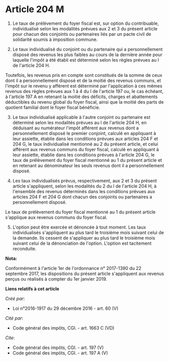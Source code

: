 # Article 204 M

1. Le taux de prélèvement du foyer fiscal est, sur option du contribuable, individualisé selon les modalités prévues aux 2 et
3 du présent article pour chacun des conjoints ou partenaires liés par un pacte civil de solidarité soumis à imposition
commune.

2. Le taux individualisé du conjoint ou du partenaire qui a personnellement disposé des revenus les plus faibles au cours de
la dernière année pour laquelle l'impôt a été établi est déterminé selon les règles prévues au I de l'article 204 H.

Toutefois, les revenus pris en compte sont constitués de la somme de ceux dont il a personnellement disposé et de la moitié
des revenus communs, et l'impôt sur le revenu y afférent est déterminé par l'application à ces mêmes revenus des règles
prévues aux 1 à 4 du I de l'article 197 ou, le cas échéant, à l'article 197 A en retenant la moitié des déficits, charges et
abattements déductibles du revenu global du foyer fiscal, ainsi que la moitié des parts de quotient familial dont le foyer
fiscal bénéficie.

3. Le taux individualisé applicable à l'autre conjoint ou partenaire est déterminé selon les modalités prévues au I de
l'article 204 H, en déduisant au numérateur l'impôt afférent aux revenus dont a personnellement disposé le premier conjoint,
calculé en appliquant à leur assiette, établie dans les conditions prévues aux articles 204 F et 204 G, le taux individualisé
mentionné au 2 du présent article, et celui afférent aux revenus communs du foyer fiscal, calculé en appliquant à leur
assiette, établie dans les conditions prévues à l'article 204 G, le taux de prélèvement du foyer fiscal mentionné au 1 du
présent article et en retenant au dénominateur les seuls revenus dont il a personnellement disposé.

4. Les taux individualisés prévus, respectivement, aux 2 et 3 du présent article s'appliquent, selon les modalités du 2 du I
de l'article 204 H, à l'ensemble des revenus déterminés dans les conditions prévues aux articles 204 F et 204 G dont chacun
des conjoints ou partenaires a personnellement disposé.

Le taux de prélèvement du foyer fiscal mentionné au 1 du présent article s'applique aux revenus communs du foyer fiscal.

5. L'option peut être exercée et dénoncée à tout moment. Les taux individualisés s'appliquent au plus tard le troisième mois
suivant celui de la demande. Ils cessent de s'appliquer au plus tard le troisième mois suivant celui de la dénonciation de
l'option. L'option est tacitement reconduite.

**Nota:**

Conformément à l'article 1er de l'ordonnance n° 2017-1390 du 22 septembre 2017, les dispositions du présent article
s'appliquent aux revenus perçus ou réalisés à compter du 1er janvier 2019.

**Liens relatifs à cet article**

_Créé par_:

  - Loi n°2016-1917 du 29 décembre 2016 - art. 60 (V)

_Cité par_:

  - Code général des impôts, CGI. - art. 1663 C (VD)

_Cite_:

  - Code général des impôts, CGI. - art. 197 (V)
  - Code général des impôts, CGI. - art. 197 A (V)
